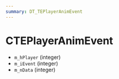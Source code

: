 ```yaml
---
summary: DT_TEPlayerAnimEvent
---
```


# CTEPlayerAnimEvent


* `m_hPlayer` (integer)
* `m_iEvent` (integer)
* `m_nData` (integer)

